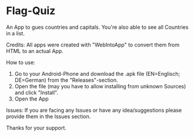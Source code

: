 # Flag-Quiz
An App to gues countries and capitals. You're also able to see all Countries in a list.

Credits: All apps were created with "WebIntoApp" to convert them from HTML to an actual App.

How to use:
1. Go to your Android-Phone and download the .apk file (EN=Englisch; DE=German) from the "Releases"-section.
2. Open the file (may you have to allow installing from unknown Sources) and click "Install".
3. Open the App

Issues:
If you are facing any Issues or have any idea/suggestions please provide them in the Issues section.


Thanks for your support.

